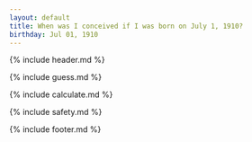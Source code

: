 ```yaml
---
layout: default
title: When was I conceived if I was born on July 1, 1910?
birthday: Jul 01, 1910
---
```


{% include header.md %}

{% include guess.md %}

{% include calculate.md %}

{% include safety.md %}

{% include footer.md %}



